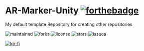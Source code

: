 # AR-Marker-Unity [![forthebadge](https://forthebadge.com/images/badges/built-with-love.svg)](https://forthebadge.com)
My default template Repository for creating other repositories

![maintained](https://img.shields.io/badge/maintained-yes-green?style=for-the-badge)
![forks](https://img.shields.io/github/forks/agneay/DEFAULT_TEMPLATE?style=for-the-badge)
![license](https://img.shields.io/github/license/agneay/DEFAULT_TEMPLATE?style=for-the-badge)
![stars](https://img.shields.io/github/stars/agneay/DEFAULT_TEMPLATE?style=for-the-badge)
![issues](https://img.shields.io/github/issues/agneay/DEFAULT_TEMPLATE?style=for-the-badge)

[![ko-fi](https://ko-fi.com/img/githubbutton_sm.svg)](https://ko-fi.com/Y8Y21JGEH6)
